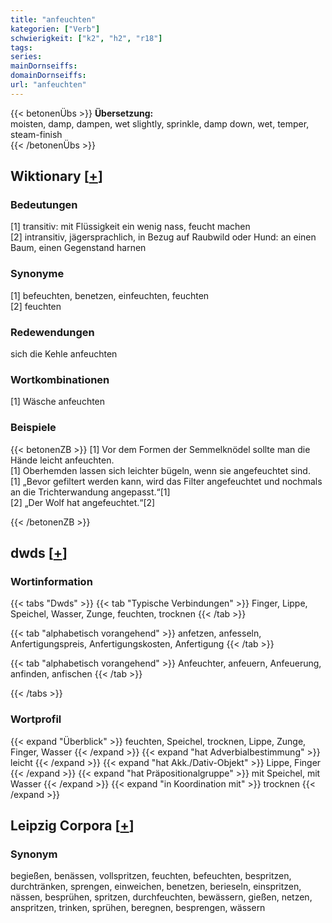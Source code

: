 ```yaml
---
title: "anfeuchten"
kategorien: ["Verb"]
schwierigkeit: ["k2", "h2", "r18"]
tags:
series:
mainDornseiffs:
domainDornseiffs:
url: "anfeuchten"
---
```


{{< betonenÜbs >}}
**Übersetzung:**  
moisten, damp, dampen, wet slightly, sprinkle, damp down, wet, temper, steam-finish  
{{< /betonenÜbs >}}

## Wiktionary [[+](https://de.wiktionary.org/wiki/anfeuchten)]

### Bedeutungen
[1] transitiv: mit Flüssigkeit ein wenig nass, feucht machen  
[2] intransitiv, jägersprachlich, in Bezug auf Raubwild oder Hund: an einen Baum, einen Gegenstand harnen  

### Synonyme
[1] befeuchten, benetzen, einfeuchten, feuchten  
[2] feuchten  

### Redewendungen
sich die Kehle anfeuchten  

### Wortkombinationen
[1] Wäsche anfeuchten  

### Beispiele
{{< betonenZB >}}
[1] Vor dem Formen der Semmelknödel sollte man die Hände leicht anfeuchten.  
[1] Oberhemden lassen sich leichter bügeln, wenn sie angefeuchtet sind.  
[1] „Bevor gefiltert werden kann, wird das Filter angefeuchtet und nochmals an die Trichterwandung angepasst.“[1]  
[2] „Der Wolf hat angefeuchtet.“[2]  

{{< /betonenZB >}}


## dwds [[+](https://www.dwds.de/wb/anfeuchten)]

### Wortinformation
{{< tabs "Dwds" >}}
{{< tab "Typische Verbindungen" >}}
Finger, Lippe, Speichel, Wasser, Zunge, feuchten, trocknen
{{< /tab >}}

{{< tab "alphabetisch vorangehend" >}}
anfetzen, anfesseln, Anfertigungspreis, Anfertigungskosten, Anfertigung
{{< /tab >}}

{{< tab "alphabetisch vorangehend" >}}
Anfeuchter, anfeuern, Anfeuerung, anfinden, anfischen
{{< /tab >}}

{{< /tabs >}}

### Wortprofil
{{< expand "Überblick" >}} feuchten, Speichel, trocknen, Lippe, Zunge, Finger, Wasser {{< /expand >}}
{{< expand "hat Adverbialbestimmung" >}} leicht {{< /expand >}}
{{< expand "hat Akk./Dativ-Objekt" >}} Lippe, Finger {{< /expand >}}
{{< expand "hat Präpositionalgruppe" >}} mit Speichel, mit Wasser {{< /expand >}}
{{< expand "in Koordination mit" >}} trocknen {{< /expand >}}

## Leipzig Corpora [[+](https://corpora.uni-leipzig.de/en/res?word=anfeuchten&corpusId=deu_newscrawl-public_2018)]


### Synonym
begießen, benässen, vollspritzen, feuchten, befeuchten, bespritzen, durchtränken, sprengen, einweichen, benetzen, berieseln, einspritzen, nässen, besprühen, spritzen, durchfeuchten, bewässern, gießen, netzen, anspritzen, trinken, sprühen, beregnen, besprengen, wässern

